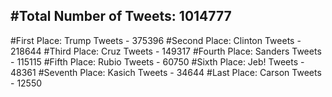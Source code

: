 #Total Number of Tweets: 1014777 
---
#First Place: Trump Tweets - 375396
#Second Place: Clinton Tweets - 218644
#Third Place: Cruz Tweets - 149317
#Fourth Place: Sanders Tweets - 115115
#Fifth Place: Rubio Tweets - 60750
#Sixth Place: Jeb! Tweets - 48361
#Seventh Place: Kasich Tweets - 34644
#Last Place: Carson Tweets - 12550
